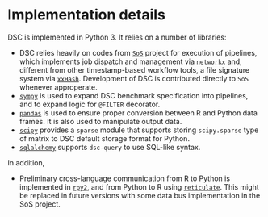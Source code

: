# Implementation details

DSC is implemented in Python 3. It relies on a number of libraries:

*  DSC relies heavily on codes from [`SoS`](https://github.com/vatlab/SoS) project for execution of pipelines, which implements job dispatch and management via [`networkx`](https://networkx.github.io/) and, different from other timestamp-based workflow tools, a file signature system via [`xxHash`](https://cyan4973.github.io/xxHash/). Development of DSC is contributed directly to `SoS` whenever approperate.
*  [`sympy`](http://www.sympy.org/en/index.html) is used to expand DSC benchmark specification into pipelines, and to expand logic for `@FILTER` decorator.
*  [`pandas`](http://pandas.pydata.org/) is used to ensure proper conversion between R and Python data frames. It is also used to manipulate output data.
* [`scipy`](https://www.scipy.org) provides a `sparse` module that supports storing `scipy.sparse` type of matrix to DSC default storage format for Python. 
* [`sqlalchemy`](https://www.sqlalchemy.org) supports `dsc-query` to use SQL-like syntax.

In addition,

* Preliminary cross-language communication from R to Python is implemented in [`rpy2`](https://rpy2.bitbucket.io/), and from Python to R using [`reticulate`](https://github.com/rstudio/reticulate). This might be replaced in future versions with some data bus implementation in the SoS project.
